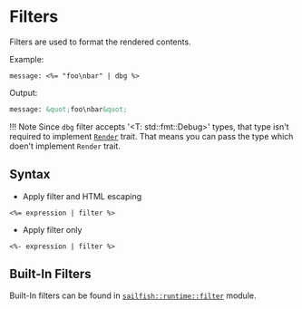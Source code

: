 # Filters

Filters are used to format the rendered contents.

Example:

```ejs
message: <%= "foo\nbar" | dbg %>
```

Output:

```html
message: &quot;foo\nbar&quot;
```

!!! Note
    Since `dbg` filter accepts '<T: std::fmt::Debug>' types, that type isn't required to implement [`Render`](https://docs.rs/sailfish/latest/sailfish/runtime/trait.Render.html) trait. That means you can pass the type which doen't implement `Render` trait.


## Syntax

- Apply filter and HTML escaping

```ejs
<%= expression | filter %>
```

- Apply filter only

```ejs
<%- expression | filter %>
```

## Built-In Filters

Built-In filters can be found in [`sailfish::runtime::filter`](https://docs.rs/sailfish/latest/sailfish/runtime/filter/index.html) module.
